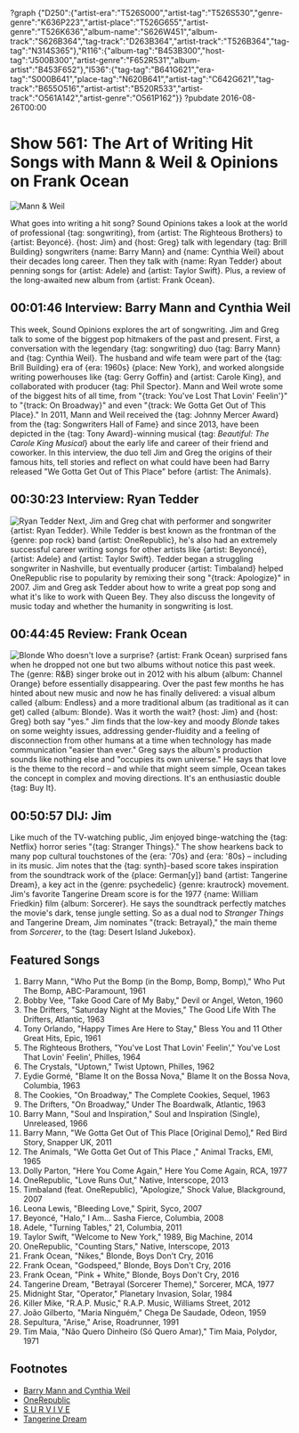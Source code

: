 ?graph {"D250":{"artist-era":"T526S000","artist-tag":"T526S530","genre-genre":"K636P223","artist-place":"T526G655","artist-genre":"T526K636","album-name":"S626W451","album-track":"S626B364","tag-track":"D263B364","artist-track":"T526B364","tag-tag":"N314S365"},"R116":{"album-tag":"B453B300","host-tag":"J500B300","artist-genre":"F652R531","album-artist":"B453F652"},"I536":{"tag-tag":"B641G621","era-tag":"S000B641","place-tag":"N620B641","artist-tag":"C642G621","tag-track":"B655O516","artist-artist":"B520R533","artist-track":"O561A142","artist-genre":"O561P162"}}
?pubdate 2016-08-26T00:00

# Show 561: The Art of Writing Hit Songs with Mann & Weil & Opinions on Frank Ocean
![Mann & Weil](https://sound-images.s3.amazonaws.com/images/2016/mannweil_web.jpg)

What goes into writing a hit song? Sound Opinions takes a look at the world of professional {tag: songwriting}, from {artist: The Righteous Brothers} to {artist: Beyoncé}. {host: Jim} and {host: Greg} talk with legendary {tag: Brill Building} songwriters {name: Barry Mann} and {name: Cynthia Weil} about their decades long career. Then they talk with {name: Ryan Tedder} about penning songs for {artist: Adele} and {artist: Taylor Swift}. Plus, a review of the long-awaited new album from {artist: Frank Ocean}.


## 00:01:46 Interview: Barry Mann and Cynthia Weil

This week, Sound Opinions explores the art of songwriting. Jim and Greg talk to some of the biggest pop hitmakers of the past and present. First, a conversation with the legendary {tag: songwriting} duo {tag: Barry Mann} and {tag: Cynthia Weil}. The husband and wife team were part of the {tag: Brill Building} era of {era: 1960s} {place: New York}, and worked alongside writing powerhouses like {tag: Gerry Goffin} and {artist: Carole King}, and collaborated with producer {tag: Phil Spector}. Mann and Weil wrote some of the biggest hits of all time, from "{track: You've Lost That Lovin' Feelin'}" to "{track: On Broadway}" and even "{track: We Gotta Get Out of This Place}." In 2011, Mann and Weil received the {tag: Johnny Mercer Award} from the {tag: Songwriters Hall of Fame} and since 2013, have been depicted in the {tag: Tony Award}-winning musical {tag: *Beautiful: The Carole King Musical*} about the early life and career of their friend and coworker. In this interview, the duo tell Jim and Greg the origins of their famous hits, tell stories and reflect on what could have been had Barry released  "We Gotta Get Out of This Place"  before {artist: The Animals}.


## 00:30:23 Interview: Ryan Tedder
![Ryan Tedder](https://sound-images.s3.amazonaws.com/images/2016/tedder.jpeg)
Next, Jim and Greg chat with performer and songwriter {artist: Ryan Tedder}. While Tedder is best known as the frontman of the {genre: pop rock} band {artist: OneRepublic}, he's also had an extremely successful career writing songs for other artists like {artist: Beyoncé}, {artist: Adele} and {artist: Taylor Swift}. Tedder began a struggling songwriter in Nashville, but eventually producer {artist: Timbaland} helped OneRepublic rise to popularity by remixing their song "{track: Apologize}" in 2007. Jim and Greg ask Tedder about how to write a great pop song and what it's like to work with Queen Bey. They also discuss the longevity of music today and whether the humanity in songwriting is lost.


## 00:44:45 Review: Frank Ocean
![Blonde](https://is4-ssl.mzstatic.com/image/thumb/Music62/v4/93/8f/75/938f7536-0188-f9ba-4585-0a77ceaebf0a/source/600x600bb.jpg "442122051/1146195596")
Who doesn't love a surprise? {artist: Frank Ocean} surprised fans when he dropped not one but two albums without notice this past week. The {genre: R&B} singer broke out in 2012 with his album {album: Channel Orange} before essentially disappearing. Over the past few months he has hinted about new music and now he has finally delivered: a visual album called {album: Endless} and a more traditional album (as traditional as it can get) called {album: Blonde}. Was it worth the wait? {host: Jim} and {host: Greg} both say "yes." Jim finds that the low-key and moody *Blonde* takes on some weighty issues, addressing gender-fluidity and a feeling of disconnection from other humans at a time when technology has made communication "easier than ever." Greg says the album's production sounds like nothing else and "occupies its own universe." He says that love is the theme to the record – and while that might seem simple, Ocean takes the concept in complex and moving directions. It's an enthusiastic double {tag: Buy It}. 


## 00:50:57 DIJ: Jim
Like much of the TV-watching public, Jim enjoyed binge-watching the {tag: Netflix} horror series "{tag: Stranger Things}." The show hearkens back to many pop cultural touchstones of the {era: '70s} and {era: '80s} – including in its music. Jim notes that the {tag: synth}-based score takes inspiration from the soundtrack work of the {place: German[y]} band {artist: Tangerine Dream}, a key act in the {genre: psychedelic} {genre: krautrock} movement. Jim's favorite Tangerine Dream score is for the 1977 {name: William Friedkin} film {album: Sorcerer}. He says the soundtrack perfectly matches the movie's dark, tense jungle setting. So as a dual nod to *Stranger Things* and Tangerine Dream, Jim nominates "{track: Betrayal}," the main theme from *Sorcerer*, to the {tag: Desert Island Jukebox}.

## Featured Songs

1. Barry Mann, "Who Put the Bomp (in the Bomp, Bomp, Bomp)," Who Put The Bomp, ABC-Paramount, 1961
1. Bobby Vee, "Take Good Care of My Baby," Devil or Angel, Weton, 1960
1. The Drifters, "Saturday Night at the Movies," The Good Life With The Drifters, Atlantic, 1963
1. Tony Orlando, "Happy Times Are Here to Stay," Bless You and 11 Other Great Hits, Epic, 1961
1. The Righteous Brothers, "You've Lost That Lovin' Feelin'," You've Lost That Lovin' Feelin', Philles, 1964
1. The Crystals, "Uptown," Twist Uptown, Philles, 1962
1. Eydie Gormé, "Blame It on the Bossa Nova," Blame It on the Bossa Nova, Columbia, 1963
1. The Cookies, "On Broadway," The Complete Cookies, Sequel, 1963
1. The Drifters, "On Broadway," Under The Boardwalk, Atlantic, 1963
1. Barry Mann, "Soul and Inspiration," Soul and Inspiration (Single), Unreleased, 1966
1. Barry Mann, "We Gotta Get Out of This Place [Original Demo]," Red Bird Story, Snapper UK, 2011
1. The Animals, "We Gotta Get Out of This Place ," Animal Tracks, EMI, 1965
1. Dolly Parton, "Here You Come Again," Here You Come Again, RCA, 1977
1. OneRepublic, "Love Runs Out," Native, Interscope, 2013
1. Timbaland (feat. OneRepublic), "Apologize," Shock Value, Blackground, 2007
1. Leona Lewis, "Bleeding Love," Spirit, Syco, 2007
1. Beyoncé, "Halo," I Am... Sasha Fierce, Columbia, 2008
1. Adele, "Turning Tables," 21, Columbia, 2011
1. Taylor Swift, "Welcome to New York," 1989, Big Machine, 2014
1. OneRepublic, "Counting Stars," Native, Interscope, 2013
1. Frank Ocean, "Nikes," Blonde, Boys Don't Cry, 2016
1. Frank Ocean, "Godspeed," Blonde, Boys Don't Cry, 2016
1. Frank Ocean, "Pink + White," Blonde, Boys Don't Cry, 2016
1. Tangerine Dream, "Betrayal (Sorcerer Theme)," Sorcerer, MCA, 1977
1. Midnight Star, "Operator," Planetary Invasion, Solar, 1984
1. Killer Mike, "R.A.P. Music," R.A.P. Music, Williams Street, 2012
1. João Gilberto, "Maria Ninguém," Chega De Saudade, Odeon, 1959
1. Sepultura, "Arise," Arise, Roadrunner, 1991
1. Tim Maia, "Não Quero Dinheiro (Só Quero Amar)," Tim Maia, Polydor, 1971

## Footnotes
- [Barry Mann and Cynthia Weil](http://www.mann-weil.com/)
- [OneRepublic](http://onerepublic.com/kids360/)
- [S U R V I V E](https://survive.bandcamp.com/)
- [Tangerine Dream](http://www.tangerinedream.org/)
